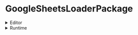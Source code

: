 # GoogleSheetsLoaderPackage

<details>
  <summary>Editor</summary>

  GoogleSheetEditor(Scripts/GoogleSheetEditor.cs) <br><br>
  GoogleSheetEditor(Scripts/GoogleSheetDataContainer.cs) <br><br>

</details>

<details>
  <summary>Runtime</summary>

  [파일 1](./path/to/file1) <br>
  [파일 2](./path/to/file2)



</details>

